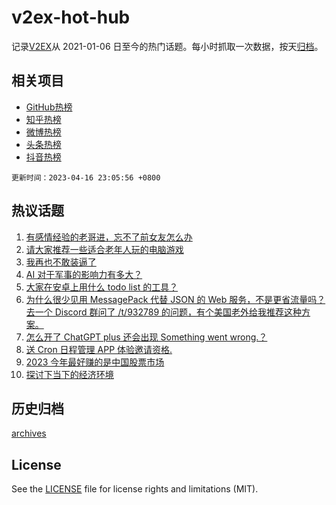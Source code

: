 # v2ex-hot-hub

 记录[V2EX](https://www.v2ex.com/)从 2021-01-06 日至今的热门话题。每小时抓取一次数据，按天[归档](archives)。
 
 ## 相关项目

- [GitHub热榜](https://github.com/lonnyzhang423/github-hot-hub)
- [知乎热榜](https://github.com/lonnyzhang423/zhihu-hot-hub)
- [微博热榜](https://github.com/lonnyzhang423/weibo-hot-hub)
- [头条热榜](https://github.com/lonnyzhang423/toutiao-hot-hub)
- [抖音热榜](https://github.com/lonnyzhang423/douyin-hot-hub)


 `更新时间：2023-04-16 23:05:56 +0800`

## 热议话题

1. [有感情经验的老哥进，忘不了前女友怎么办](https://www.v2ex.com/t/932912)
1. [请大家推荐一些适合老年人玩的电脑游戏](https://www.v2ex.com/t/932826)
1. [我再也不敢装逼了](https://www.v2ex.com/t/932863)
1. [AI 对于军事的影响力有多大？](https://www.v2ex.com/t/932862)
1. [大家在安卓上用什么 todo list 的工具？](https://www.v2ex.com/t/932849)
1. [为什么很少见用 MessagePack 代替 JSON 的 Web 服务，不是更省流量吗？去一个 Discord 群问了 /t/932789 的问题，有个美国老外给我推荐这种方案。](https://www.v2ex.com/t/932879)
1. [怎么开了 ChatGPT plus 还会出现 Something went wrong.？](https://www.v2ex.com/t/932930)
1. [送 Cron 日程管理 APP 体验邀请资格.](https://www.v2ex.com/t/932869)
1. [2023 今年最好赚的是中国股票市场](https://www.v2ex.com/t/932880)
1. [探讨下当下的经济环境](https://www.v2ex.com/t/932889)

## 历史归档

[archives](archives)

## License

See the [LICENSE](LICENSE) file for license rights and limitations (MIT).
